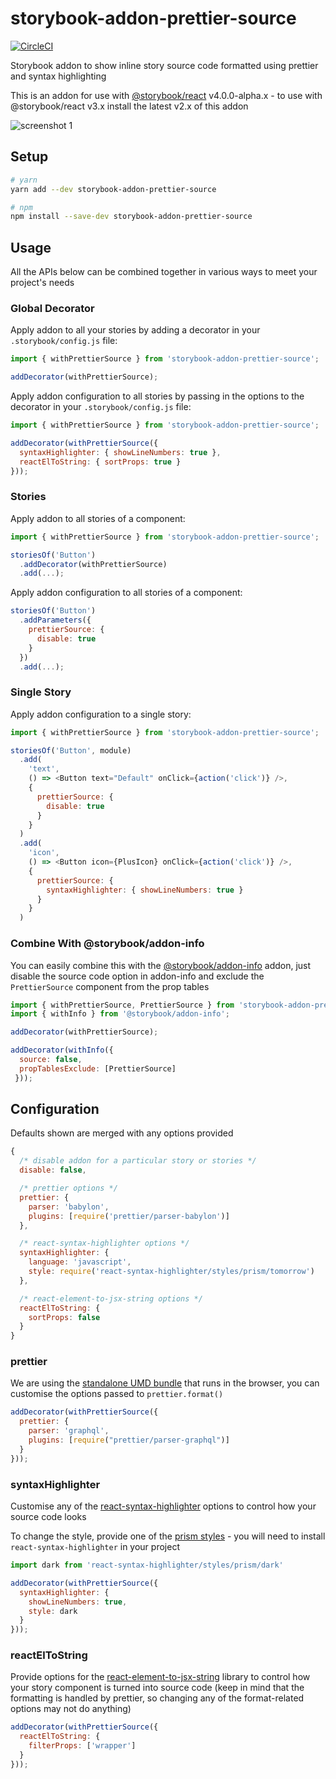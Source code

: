 # storybook-addon-prettier-source

[![CircleCI](https://img.shields.io/circleci/project/github/chinchiheather/storybook-addon-prettier-source.svg)](https://circleci.com/gh/chinchiheather/storybook-addon-prettier-source/tree/master)

Storybook addon to show inline story source code formatted using prettier and syntax highlighting

This is an addon for use with [@storybook/react](https://github.com/storybooks/storybook/tree/master/app/react) v4.0.0-alpha.x - to use with @storybook/react v3.x install the latest v2.x of this addon

![screenshot 1](https://chinchiheather.github.io/storybook-addon-prettier-source/img/screenshot-1.png)

## Setup
```bash
# yarn
yarn add --dev storybook-addon-prettier-source

# npm
npm install --save-dev storybook-addon-prettier-source
```

## Usage

All the APIs below can be combined together in various ways to meet your project's needs

### Global Decorator
Apply addon to all your stories by adding a decorator in your `.storybook/config.js` file:

```javascript
import { withPrettierSource } from 'storybook-addon-prettier-source';

addDecorator(withPrettierSource);
```

Apply addon configuration to all stories by passing in the options to the decorator in your `.storybook/config.js` file:

```javascript
import { withPrettierSource } from 'storybook-addon-prettier-source';

addDecorator(withPrettierSource({
  syntaxHighlighter: { showLineNumbers: true },
  reactElToString: { sortProps: true }
}));
```

### Stories
Apply addon to all stories of a component:

```javascript
import { withPrettierSource } from 'storybook-addon-prettier-source';

storiesOf('Button')
  .addDecorator(withPrettierSource)
  .add(...);
```

Apply addon configuration to all stories of a component:

```javascript
storiesOf('Button')
  .addParameters({
    prettierSource: {
      disable: true
    }
  })
  .add(...);
```

### Single Story
Apply addon configuration to a single story:

```javascript
import { withPrettierSource } from 'storybook-addon-prettier-source';

storiesOf('Button', module)
  .add(
    'text',
    () => <Button text="Default" onClick={action('click')} />,
    {
      prettierSource: {
        disable: true
      }
    }
  )
  .add(
    'icon',
    () => <Button icon={PlusIcon} onClick={action('click')} />,
    {
      prettierSource: {
        syntaxHighlighter: { showLineNumbers: true }
      }
    }
  )
```

### Combine With @storybook/addon-info
You can easily combine this with the [@storybook/addon-info](https://github.com/storybooks/storybook/tree/addons/info) addon, just disable the source code option in addon-info and exclude the `PrettierSource` component from the prop tables

```javascript
import { withPrettierSource, PrettierSource } from 'storybook-addon-prettier-source';
import { withInfo } from '@storybook/addon-info';

addDecorator(withPrettierSource);

addDecorator(withInfo({
  source: false,
  propTablesExclude: [PrettierSource]
 }));
```

## Configuration

Defaults shown are merged with any options provided

```javascript
{
  /* disable addon for a particular story or stories */
  disable: false,

  /* prettier options */
  prettier: {
    parser: 'babylon',
    plugins: [require('prettier/parser-babylon')]
  },

  /* react-syntax-highlighter options */
  syntaxHighlighter: {
    language: 'javascript',
    style: require('react-syntax-highlighter/styles/prism/tomorrow')
  },

  /* react-element-to-jsx-string options */
  reactElToString: {
    sortProps: false
  }
}
```

### prettier

We are using the [standalone UMD bundle](https://prettier.io/docs/en/browser.html) that runs in the browser, you can customise the options passed to `prettier.format()`

```javascript
addDecorator(withPrettierSource({
  prettier: {
    parser: 'graphql',
    plugins: [require("prettier/parser-graphql")]
  }
}));
```

### syntaxHighlighter

Customise any of the [react-syntax-highlighter](https://github.com/conorhastings/react-syntax-highlighter) options to control how your source code looks

To change the style, provide one of the [prism styles](https://github.com/conorhastings/react-syntax-highlighter/tree/master/src/styles/prism) - you will need to install `react-syntax-highlighter` in your project

```javascript
import dark from 'react-syntax-highlighter/styles/prism/dark'

addDecorator(withPrettierSource({
  syntaxHighlighter: {
    showLineNumbers: true,
    style: dark
  }
}));
```

### reactElToString

Provide options for the [react-element-to-jsx-string](https://github.com/algolia/react-element-to-jsx-string) library to control how your story component is turned into source code (keep in mind that the formatting is handled by prettier, so changing any of the format-related options may not do anything)

```javascript
addDecorator(withPrettierSource({
  reactElToString: {
    filterProps: ['wrapper']
  }
}));
```

